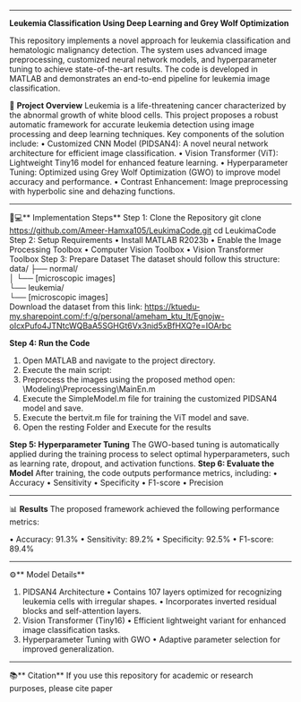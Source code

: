 ________________________________________
**Leukemia Classification Using Deep Learning and Grey Wolf Optimization**

This repository implements a novel approach for leukemia classification and hematologic malignancy detection. The system uses advanced image preprocessing, customized neural network models, and hyperparameter tuning to achieve state-of-the-art results. The code is developed in MATLAB and demonstrates an end-to-end pipeline for leukemia image classification.

📘 **Project Overview**
Leukemia is a life-threatening cancer characterized by the abnormal growth of white blood cells. This project proposes a robust automatic framework for accurate leukemia detection using image processing and deep learning techniques. Key components of the solution include:
•	Customized CNN Model (PIDSAN4): A novel neural network architecture for efficient image classification.
•	Vision Transformer (ViT): Lightweight Tiny16 model for enhanced feature learning.
•	Hyperparameter Tuning: Optimized using Grey Wolf Optimization (GWO) to improve model accuracy and performance.
•	Contrast Enhancement: Image preprocessing with hyperbolic sine and dehazing functions.
________________________________________

🧑💻** Implementation Steps**
Step 1: Clone the Repository
git clone https://github.com/Ameer-Hamxa105/LeukimaCode.git
cd LeukimaCode
Step 2: Setup Requirements
•	Install MATLAB R2023b
•	Enable the Image Processing Toolbox
•	Computer Vision Toolbox
•	Vision Transformer Toolbox
Step 3: Prepare Dataset
The dataset should follow this structure:
data/
├── normal/  
│   └── [microscopic images]  
└── leukemia/  
    └── [microscopic images]  
Download the dataset from this link: 
 https://ktuedu-my.sharepoint.com/:f:/g/personal/ameham_ktu_lt/Egnojw-oIcxPufo4JTNtcWQBaA5SGHGt6Vx3nid5xBfHXQ?e=IOArbc
 
**Step 4: Run the Code**
1.	Open MATLAB and navigate to the project directory.
2.	Execute the main script: 
3.	Preprocess the images using the proposed method open: \Modeling\Preprocessing\MainEn.m
4.	Execute the SimpleModel.m file for training the customized PIDSAN4 model and save.
5.	Execute the bertvit.m file for training the ViT model and save.
6.	Open the resting Folder and Execute for the results
   
**Step 5: Hyperparameter Tuning**
The GWO-based tuning is automatically applied during the training process to select optimal hyperparameters, such as learning rate, dropout, and activation functions.
**Step 6: Evaluate the Model**
After training, the code outputs performance metrics, including:
•	Accuracy
•	Sensitivity
•	Specificity
•	F1-score
•	Precision
________________________________________

📊 **Results**
The proposed framework achieved the following performance metrics:

•	Accuracy: 91.3%
•	Sensitivity: 89.2%
•	Specificity: 92.5%
•	F1-score: 89.4%
________________________________________

⚙️** Model Details**
1. PIDSAN4 Architecture
•	Contains 107 layers optimized for recognizing leukemia cells with irregular shapes.
•	Incorporates inverted residual blocks and self-attention layers.
2. Vision Transformer (Tiny16)
•	Efficient lightweight variant for enhanced image classification tasks.
3. Hyperparameter Tuning with GWO
•	Adaptive parameter selection for improved generalization.
________________________________________

📚** Citation**
If you use this repository for academic or research purposes, please cite paper


